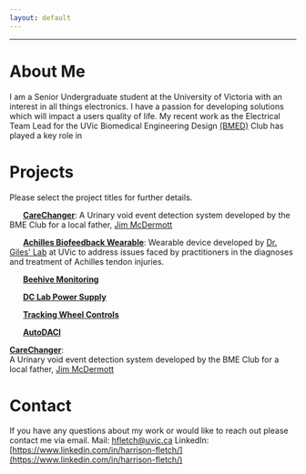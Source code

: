 ```yaml
---
layout: default
---
```

---
# About Me
I am a Senior Undergraduate student at the University of Victoria with an interest in all things electronics. I have a passion for developing solutions which will impact a users quality of life. My recent work as the Electrical Team Lead for the UVic Biomedical Engineering Design [(BMED)](https://www.uvicbmedesign.com/) Club has played a key role in 

# Projects
Please select the project titles for further details.

&nbsp;&nbsp;&nbsp;&nbsp;&nbsp;&nbsp;[**CareChanger**](./pages/carechanger.html): A Urinary void event detection system developed by the BME Club for a local father, [Jim McDermott](https://www.timescolonist.com/news/local/dad-s-invention-for-disabled-daughter-gets-recognition-at-national-contest-1.23918747)

&nbsp;&nbsp;&nbsp;&nbsp;&nbsp;&nbsp;[**Achilles Biofeedback Wearable**](./pages/Biofeedback.html):  Wearable device developed by [Dr. Giles' Lab](https://gileslab.wixsite.com/uvicbiomech) at UVic to address issues faced by practitioners in the diagnoses and treatment of Achilles tendon injuries. 

&nbsp;&nbsp;&nbsp;&nbsp;&nbsp;&nbsp;[**Beehive Monitoring**](./pages/beehivemonitor.html)

&nbsp;&nbsp;&nbsp;&nbsp;&nbsp;&nbsp;[**DC Lab Power Supply**](./pages/DCSupply.html)

&nbsp;&nbsp;&nbsp;&nbsp;&nbsp;&nbsp;[**Tracking Wheel Controls**](./pages/TrackingWheel.html)

&nbsp;&nbsp;&nbsp;&nbsp;&nbsp;&nbsp;[**AutoDACI**](./pages/AutoDACI.html)

[**CareChanger**](./pages/carechanger.html):<br> A Urinary void event detection system developed by the BME Club for a local father, [Jim McDermott](https://www.timescolonist.com/news/local/dad-s-invention-for-disabled-daughter-gets-recognition-at-national-contest-1.23918747)
 
# Contact 
If you have any questions about my work or would like to reach out please contact me via email.
Mail: hfletch@uvic.ca
LinkedIn: [https://www.linkedin.com/in/harrison-fletch/](https://www.linkedin.com/in/harrison-fletch/)
